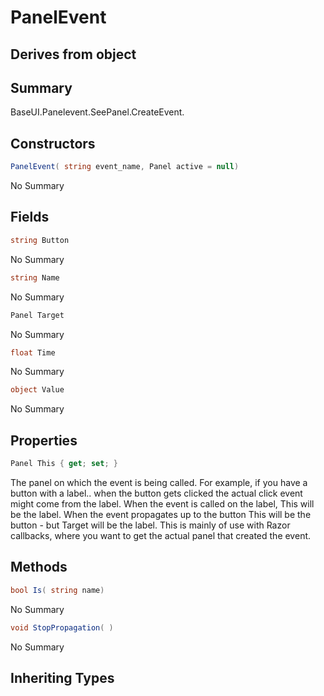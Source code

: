 # PanelEvent

## Derives from object

## Summary

BaseUI.Panelevent.SeePanel.CreateEvent.
## Constructors

```c#
PanelEvent( string event_name, Panel active = null) 
```
No Summary
## Fields

```c#
string Button
```
No Summary
```c#
string Name
```
No Summary
```c#
Panel Target
```
No Summary
```c#
float Time
```
No Summary
```c#
object Value
```
No Summary
## Properties

```c#
Panel This { get; set; } 
```
The panel on which the event is being called.
For example, if you have a button with a label.. when the button gets clicked the actual click event
might come from the label. When the event is called on the label, This will be the label. When the event
propagates up to the button This will be the button - but Target will be the label. This is mainly of
use with Razor callbacks, where you want to get the actual panel that created the event.
## Methods

```c#
bool Is( string name) 
```
No Summary
```c#
void StopPropagation( ) 
```
No Summary
## Inheriting Types


